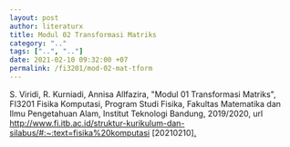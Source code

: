 ```yaml
---
layout: post
author: literaturx
title: Modul 02 Transformasi Matriks
category: ".."
tags: ["..", ".."]
date: 2021-02-10 09:32:00 +07
permalink: /fi3201/mod-02-mat-tform
---
```

S. Viridi, R. Kurniadi, Annisa Allfazira, "Modul 01 Transformasi Matriks", FI3201 Fisika Komputasi, Program Studi Fisika, Fakultas Matematika dan Ilmu Pengetahuan Alam, Institut Teknologi Bandung, 2019/2020, url <http://www.fi.itb.ac.id/struktur-kurikulum-dan-silabus/#:~:text=fisika%20komputasi> [20210210][.](https://drive.google.com/file/d/1NrojxIrNz234ugTuyUtpW-8vRwXgmew2/view?usp=sharing)
